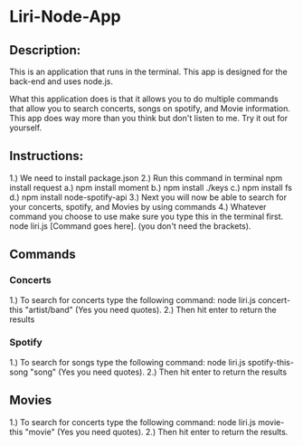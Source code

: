 # Liri-Node-App

## Description:
This is an application that runs in the terminal.  This app is designed for the back-end and uses node.js.

What this application does is that it allows you to do multiple commands that allow you to search concerts, songs on spotify, and Movie information.  This app does way more than you think but don't listen to me.  Try it out for yourself. 

## Instructions: 

1.) We need to install package.json
2.) Run this command in terminal npm install request 
    a.) npm install moment
    b.) npm install ./keys
    c.) npm install fs
    d.) npm install node-spotify-api
3.) Next you will now be able to search for your concerts, spotify, and Movies by using commands
4.) Whatever command you choose to use make sure you type this in the terminal first.  node liri.js [Command goes here]. (you don't need the brackets).

## Commands

### Concerts
1.) To search for concerts type the following command:
    node liri.js concert-this "artist/band"  (Yes you need quotes).
2.) Then hit enter to return the results

### Spotify
1.) To search for songs type the following command:
    node liri.js spotify-this-song "song"    (Yes you need quotes).
2.) Then hit enter to return the results

## Movies
1.) To search for concerts type the following command:
    node liri.js movie-this "movie"     (Yes you need quotes).
2.) Then hit enter to return the results.